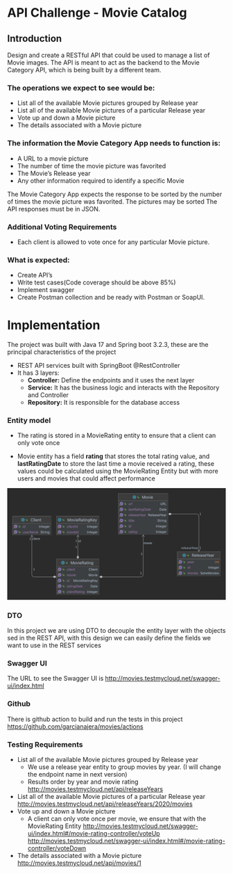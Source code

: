# API Challenge - Movie Catalog

## Introduction
Design and create a RESTful API that could be used to manage a list of Movie images. The API is meant to act as the backend to the Movie Category API, which is being built by a different team.

### The operations we expect to see would be:

* List all of the available Movie pictures grouped by Release year
* List all of the available Movie pictures of a particular Release year
* Vote up and down a Movie picture
* The details associated with a Movie picture

### The information the Movie Category App needs to function is:
* A URL to a movie picture
* The number of time the movie picture was favorited
* The Movie’s Release year
* Any other information required to identify a specific Movie

The Movie Category App expects the response to be sorted by the number of times the movie picture was favorited. The pictures may be sorted
The API responses must be in JSON.
### Additional Voting Requirements
* Each client is allowed to vote once for any particular Movie picture.

### What is expected:
* Create API’s
* Write test cases(Code coverage should be above 85%)
* Implement swagger
* Create Postman collection and be ready with Postman or SoapUI.

# Implementation

The project was built with Java 17 and Spring boot 3.2.3, these are the principal characteristics of the project
* REST API services built with SpringBoot @RestController
* It has 3 layers: 
  * **Controller:** Define the endpoints and it uses the next layer 
  * **Service:** It has the business logic and interacts with the Repository and Controller
  * **Repository:** It is responsible for the database access

### Entity model 
* The rating is stored in a MovieRating entity to ensure that a client can only vote once
+ Movie entity has a field **rating** that stores the total rating value, and **lastRatingDate** to store the last time a movie received a rating, 
these values could be calculated using the MovieRating Entity but with more users and movies that could affect performance

![entities.png](entities.png)

### DTO
In this project we are using DTO to decouple the entity layer with the objects sed in the REST API, 
with this design we can easily define the fields we want to use in the REST services

### Swagger UI
The URL to see the Swagger UI is
http://movies.testmycloud.net/swagger-ui/index.html

### Github
There is github action to build and run the tests in this project
https://github.com/garcianajera/movies/actions

### Testing Requirements

* List all of the available Movie pictures grouped by Release year
  * We use a release year entity to group movies by year. (I will change the endpoint name in next version)
  * Results order by year and movie rating
    http://movies.testmycloud.net/api/releaseYears
* List all of the available Movie pictures of a particular Release year
    http://movies.testmycloud.net/api/releaseYears/2020/movies
* Vote up and down a Movie picture
  * A client can only vote once per movie, we ensure that with the MovieRating Entity
    http://movies.testmycloud.net/swagger-ui/index.html#/movie-rating-controller/voteUp
    http://movies.testmycloud.net/swagger-ui/index.html#/movie-rating-controller/voteDown
* The details associated with a Movie picture
http://movies.testmycloud.net/api/movies/1






